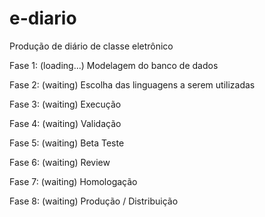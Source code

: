 # e-diario
Produção de diário de classe eletrônico

Fase 1: (loading...)
    Modelagem do banco de dados

Fase 2: (waiting)
    Escolha das linguagens a serem utilizadas

Fase 3: (waiting)
    Execução

Fase 4: (waiting)
    Validação

Fase 5: (waiting)
    Beta Teste

Fase 6: (waiting)
    Review

Fase 7: (waiting)
    Homologação

Fase 8: (waiting)
    Produção / Distribuição
